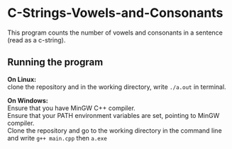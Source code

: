 # C-Strings-Vowels-and-Consonants
 This program counts the number of vowels and consonants in a sentence (read as a c-string).
 
 
## Running the program

<strong>On Linux:</strong> <br/>
   clone the repository and in the working directory, write ```./a.out``` in terminal.
   
   
<strong>On Windows: </strong> </br>
    Ensure that you have MinGW C++ compiler. <br/>
    Ensure that your PATH environment variables are set, pointing to MinGW compiler. <br/>
    Clone the repository and go to the working directory in the command line and write ```g++ main.cpp``` then ```a.exe```

